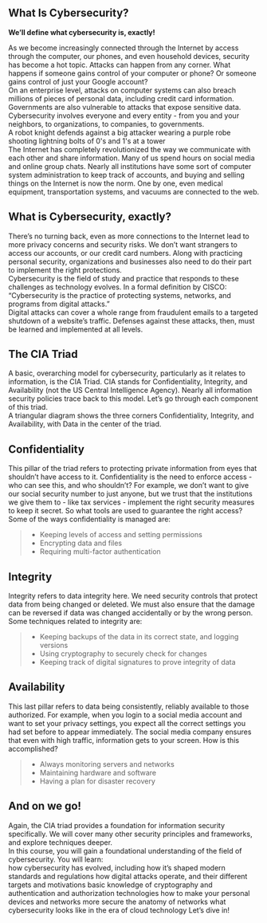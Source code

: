 ## What Is Cybersecurity?
<strong>We’ll define what cybersecurity is, exactly!</strong>

As we become increasingly connected through the Internet by access through the computer, our phones, and even household devices, security has become a hot topic. Attacks can happen from any corner. What happens if someone gains control of your computer or phone? Or someone gains control of just your Google account?
<br />
On an enterprise level, attacks on computer systems can also breach millions of pieces of personal data, including credit card information. Governments are also vulnerable to attacks that expose sensitive data.
<br />
Cybersecurity involves everyone and every entity - from you and your neighbors, to organizations, to companies, to governments.
<br />
A robot knight defends against a big attacker wearing a purple robe shooting lightning bolts of 0's and 1's at a tower
<br />
The Internet has completely revolutionized the way we communicate with each other and share information. Many of us spend hours on social media and online group chats. Nearly all institutions have some sort of computer system administration to keep track of accounts, and buying and selling things on the Internet is now the norm. One by one, even medical equipment, transportation systems, and vacuums are connected to the web.
<br />

## What is Cybersecurity, exactly?
There’s no turning back, even as more connections to the Internet lead to more privacy concerns and security risks. We don’t want strangers to access our accounts, or our credit card numbers. Along with practicing personal security, organizations and businesses also need to do their part to implement the right protections.
<br />
Cybersecurity is the field of study and practice that responds to these challenges as technology evolves. In a formal definition by CISCO:
<br />
“Cybersecurity is the practice of protecting systems, networks, and programs from digital attacks.”
<br />
Digital attacks can cover a whole range from fraudulent emails to a targeted shutdown of a website’s traffic. Defenses against these attacks, then, must be learned and implemented at all levels.
<br />

## The CIA Triad
A basic, overarching model for cybersecurity, particularly as it relates to information, is the CIA Triad. CIA stands for Confidentiality, Integrity, and Availability (not the US Central Intelligence Agency). Nearly all information security policies trace back to this model. Let’s go through each component of this triad.
<br />
A triangular diagram shows the three corners Confidentiality, Integrity, and Availability, with Data in the center of the triad.
<br />

## Confidentiality
This pillar of the triad refers to protecting private information from eyes that shouldn’t have access to it. Confidentiality is the need to enforce access - who can see this, and who shouldn’t? For example, we don’t want to give our social security number to just anyone, but we trust that the institutions we give them to - like tax services - implement the right security measures to keep it secret. So what tools are used to guarantee the right access?
<br />
Some of the ways confidentiality is managed are:
<br />

>- Keeping levels of access and setting permissions
>- Encrypting data and files
>- Requiring multi-factor authentication

## Integrity
Integrity refers to data integrity here. We need security controls that protect data from being changed or deleted. We must also ensure that the damage can be reversed if data was changed accidentally or by the wrong person. Some techniques related to integrity are:
<br />

>- Keeping backups of the data in its correct state, and logging versions
>- Using cryptography to securely check for changes
>- Keeping track of digital signatures to prove integrity of data

## Availability
This last pillar refers to data being consistently, reliably available to those authorized. For example, when you login to a social media account and want to set your privacy settings, you expect all the correct settings you had set before to appear immediately. The social media company ensures that even with high traffic, information gets to your screen. How is this accomplished?
<br />

>- Always monitoring servers and networks
>- Maintaining hardware and software
>- Having a plan for disaster recovery
## And on we go!
Again, the CIA triad provides a foundation for information security specifically. We will cover many other security principles and frameworks, and explore techniques deeper.
<br />
In this course, you will gain a foundational understanding of the field of cybersecurity. You will learn:
<br />
how cybersecurity has evolved, including how it’s shaped modern standards and regulations
how digital attacks operate, and their different targets and motivations
basic knowledge of cryptography and authentication and authorization technologies
how to make your personal devices and networks more secure
the anatomy of networks
what cybersecurity looks like in the era of cloud technology
Let’s dive in!